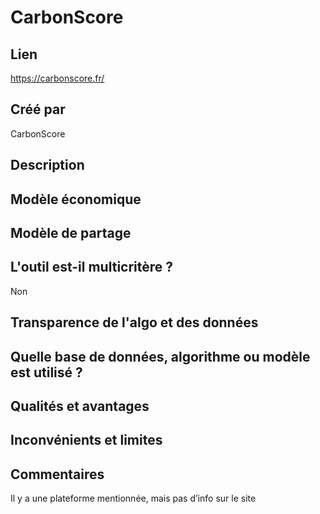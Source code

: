 # CarbonScore

## Lien

https://carbonscore.fr/

## Créé par

CarbonScore

## Description



## Modèle économique



## Modèle de partage



## L'outil est-il multicritère ?

Non

## Transparence de l'algo et des données



## Quelle base de données, algorithme ou modèle est utilisé ?



## Qualités et avantages



## Inconvénients et limites



## Commentaires

Il y a une plateforme mentionnée, mais pas d’info sur le site

